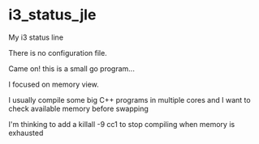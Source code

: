 # i3_status_jle
My i3 status line


There is no configuration file.

Came on!  this is a small go program...

I focused on memory view.

I usually compile some big C++ programs in multiple cores and I want to check available memory before swapping

I'm thinking to add a killall -9 cc1  to stop compiling when memory is exhausted


